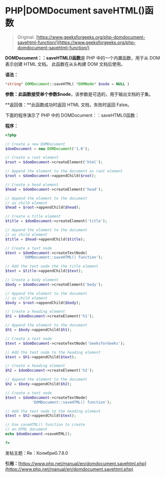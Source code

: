 # PHP|DOMDocument saveHTML()函数

> Original: [https://www.geeksforgeeks.org/php-domdocument-savehtml-function/](https://www.geeksforgeeks.org/php-domdocument-savehtml-function/)

**DOMDocument：：saveHTML()函数**是 PHP 中的一个内置函数，用于从 DOM 表示创建 HTML 文档。 此函数在从头构建 DOM 文档后使用。

**语法：**

```php
*string* DOMDocument::saveHTML( *DOMNode* $node = NULL )
```

**参数：**此函数接受单个参数**$node**，该参数是可选的，用于输出文档的子集。

**返回值：**此函数成功时返回 HTML 文档，失败时返回 False。

下面的程序演示了 PHP 中的 DOMDocument：：saveHTML()函数：

**程序：**

```php
<?php

// Create a new DOMDocument
$domDocument = new DOMDocument('1.0');

// Create a root element
$root = $domDocument->createElement('html');

// Append the element to the document as root element
$root = $domDocument->appendChild($root);

// Create a head element
$head = $domDocument->createElement('head');

// Append the element to the document
// as child element
$head = $root->appendChild($head);

// Create a title element
$title = $domDocument->createElement('title');

// Append the element to the document
// as child element
$title = $head->appendChild($title);

// Create a text node
$text = $domDocument->createTextNode(
        'DOMDocument::saveHTML() function');

// Add the text node the the title element
$text = $title->appendChild($text);

// Create a body element
$body = $domDocument->createElement('body');

// Append the element to the document
// as child element
$body = $root->appendChild($body);

// Create a heading element
$h1 = $domDocument->createElement('h1');

// Append the element to the document
$h1 = $body->appendChild($h1);

// Create a text node
$text = $domDocument->createTextNode('GeeksforGeeks');

// Add the text node to the heading element
$text = $h1->appendChild($text);

// Create a heading element
$h2 = $domDocument->createElement('h2');

// Append the element to the document
$h2 = $body->appendChild($h2);

// Create a text node
$text = $domDocument->createTextNode(
            'DOMDocument::saveHTML() function');

// Add the text node to the heading element
$text = $h2->appendChild($text);

// Use saveHTML() function to create
// an HTML document
echo $domDocument->saveHTML();

?>
```

发帖主题：Re：Колибри0.7.8.0

**引用：**[https://www.php.net/manual/en/domdocument.savehtml.php](https://www.php.net/manual/en/domdocument.savehtml.php)